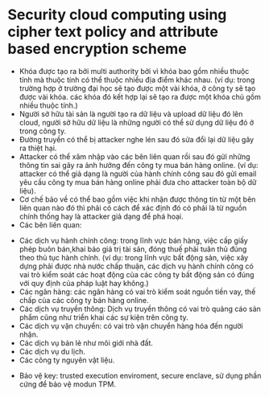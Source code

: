# Security cloud computing using cipher text policy and attribute based encryption scheme


- Khóa được tạo ra  bởi multi authority bởi vì khóa bao gồm nhiều thuộc tính mà thuộc tính có thể thuộc nhiều địa điểm khác nhau.
(ví dụ: trong trường hợp ở trường đại học sẽ tạo được một vài khóa, ở công ty sẽ tạo được vài khóa. các khóa đó kết hợp lại sẽ tạo ra được một khóa chủ gồm nhiều thuộc tính.)
- Người sở hữu tài sản là người tạo ra dữ liệu và upload dữ liệu đó lên cloud, người sở hữu dữ liệu là những người có thể sử dụng dữ liệu đó ở trong công ty.
- Đường truyền có thể bị attacker nghe lén sau đó sửa đổi lại dữ liệu gây ra thiệt hại.
- Attacker có thể xâm nhập vào các bên liên quan rồi sau đó gửi những thông tin sai gây ra ảnh hưởng đến công ty mua bán hàng online.
(ví dụ: attacker có thể giả dạng là người của hành chính công sau đó gửi email yêu cầu công ty mua bán hàng online phải đưa cho attacker toàn bộ dữ liệu).
- Cơ chế bảo về có thể bao gồm việc khi nhận được thông tin từ một bên liên quan nào đó thì phải có cách để xác định đó có phải là từ nguồn chính thống hay là attacker giả dạng để phá hoại. 
- Các bên liên quan: 
+ Các dịch vụ hành chính công: trong lĩnh vực bán hàng, việc cấp giấy phép buôn bán,khai báo giá trị tài sản, đóng thuế phải tuân thủ đúng theo thủ tục hành chính.
(ví dụ: trong lĩnh vực bất động sản, việc xây dựng phải được nhà nước chấp thuận, các dịch vụ hành chính công có vai trò kiểm soát các hoạt động của các công ty bất động sản có đúng với quy định của pháp luật hay không.)
+ Các ngân hàng: các ngân hàng có vai trò kiểm soát nguồn tiền vay, thế chấp của các công ty bán hàng online.
+ Các dịch vụ truyền thông: Dịch vụ truyền thông có vai trò quảng cáo sản phẩm cũng như triển khai các sự kiện trên công ty.
+ Các dịch vụ vận chuyển: có vai trò vận chuyển hàng hóa đến người nhận.
+ Các dịch vụ bán lẻ như môi giới nhà đất.
+ Các dịch vụ du lịch.
+ Các công ty nguyên vật liệu.




- Bảo vệ key: trusted execution enviroment, secure enclave, sử dụng phần cứng để bảo vệ modun TPM.
